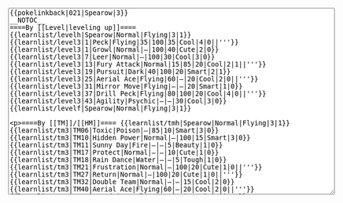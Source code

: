 </p><textarea readonly="" accesskey="," id="wpTextbox1" cols="80" rows="25" style="" class="mw-editfont-monospace" lang="en" dir="ltr" name="wpTextbox1">{{pokelinkback|021|Spearow|3}}
__NOTOC__
====By [[Level|leveling up]]====
{{learnlist/levelh|Spearow|Normal|Flying|3|1}}
{{learnlist/level3|1|Peck|Flying|35|100|35|Cool|4|0||'''}}
{{learnlist/level3|1|Growl|Normal|—|100|40|Cute|2|0}}
{{learnlist/level3|7|Leer|Normal|—|100|30|Cool|3|0}}
{{learnlist/level3|13|Fury Attack|Normal|15|85|20|Cool|2|1||'''}}
{{learnlist/level3|19|Pursuit|Dark|40|100|20|Smart|2|1}}
{{learnlist/level3|25|Aerial Ace|Flying|60|—|20|Cool|2|0||'''}}
{{learnlist/level3|31|Mirror Move|Flying|—|—|20|Smart|1|0}}
{{learnlist/level3|37|Drill Peck|Flying|80|100|20|Cool|4|0||'''}}
{{learnlist/level3|43|Agility|Psychic|—|—|30|Cool|3|0}}
{{learnlist/levelf|Spearow|Normal|Flying|3|1}}

====By [[TM]]/[[HM]]====
{{learnlist/tmh|Spearow|Normal|Flying|3|1}}
{{learnlist/tm3|TM06|Toxic|Poison|—|85|10|Smart|3|0}}
{{learnlist/tm3|TM10|Hidden Power|Normal|—|100|15|Smart|3|0}}
{{learnlist/tm3|TM11|Sunny Day|Fire|—|—|5|Beauty|1|0}}
{{learnlist/tm3|TM17|Protect|Normal|—|—|10|Cute|1|0}}
{{learnlist/tm3|TM18|Rain Dance|Water|—|—|5|Tough|1|0}}
{{learnlist/tm3|TM21|Frustration|Normal|—|100|20|Cute|1|0||'''}}
{{learnlist/tm3|TM27|Return|Normal|—|100|20|Cute|1|0||'''}}
{{learnlist/tm3|TM32|Double Team|Normal|—|—|15|Cool|2|0}}
{{learnlist/tm3|TM40|Aerial Ace|Flying|60|—|20|Cool|2|0||'''}}
{{learnlist/tm3|TM42|Facade|Normal|70|100|20|Cute|2|0||'''}}
{{learnlist/tm3|TM43|Secret Power|Normal|70|100|20|Smart|1|0||'''}}
{{learnlist/tm3|TM44|Rest|Psychic|—|—|10|Cute|2|0}}
{{learnlist/tm3|TM45|Attract|Normal|—|100|15|Cute|2|0}}
{{learnlist/tm3|TM46|Thief|Dark|40|100|10|Tough|1|0}}
{{learnlist/tm3|TM47|Steel Wing|Steel|70|90|25|Cool|2|0}}
{{learnlist/tm3|HM02|Fly|Flying|70|95|15|Smart|1|0||'''}}
{{learnlist/tmf|Spearow|Normal|Flying|3|1}}

====By {{pkmn|breeding}}====
{{learnlist/breedh|Spearow|Normal|Flying|3|1}}
{{learnlist/breed3|{{MSP/3|041|Zubat}}{{MSP/3|042|Golbat}}{{MSP/3|169|Crobat}}{{MSP/3|198|Murkrow}}{{MSP/3|333|Swablu}}{{MSP/3|334|Altaria}}|Astonish|Ghost|30|100|15|Smart|2|3}}
{{learnlist/breed3|{{MSP/3|198|Murkrow}}|Faint Attack|Dark|60|—|20|Smart|2|0}}
{{learnlist/breed3|{{MSP/3|083|Farfetch'd}}|False Swipe|Normal|40|100|40|Cool|1|3||'''}}
{{learnlist/breed3|{{MSP/3|016|Pidgey}}{{MSP/3|017|Pidgeotto}}{{MSP/3|018|Pidgeot}}{{MSP/3|276|Taillow}}{{MSP/3|277|Swellow}}{{MSP/3|278|Wingull}}|Quick Attack|Normal|40|100|30|Cool|3|0||'''}}
{{learnlist/breed3|{{MSP/3|142|Aerodactyl}}|Scary Face|Normal|—|90|10|Tough|2|1}}
{{learnlist/breed3|{{MSP/3|334|Altaria}}|Sky Attack|Flying|140|90|5|Cool|3|0||'''}}
{{learnlist/breed3|{{MSP/3|084|Doduo}}{{MSP/3|085|Dodrio}}|Tri Attack|Normal|80|100|10|Beauty|2|2||'''}}
{{learnlist/breedf|Spearow|Normal|Flying|3|1}}

====By [[Move Tutor|tutoring]]====
{{learnlist/tutorh|Spearow|Normal|Flying|3|1}}
{{learnlist/tutor3|Double-Edge|Normal|120|100|15|Tough|6|0||'''|yes|yes|yes}}
{{learnlist/tutor3|Endure|Normal|—|—|10|Tough|2|0|||no|yes|no}}
{{learnlist/tutor3|Mimic|Normal|—|—|10|Cute|1|0|||yes|yes|yes}}
{{learnlist/tutor3|Mud-Slap|Ground|20|100|10|Cute|2|1|||no|yes|no}}
{{learnlist/tutor3|Sky Attack|Flying|140|90|5|Cool|3|0||'''|no|no|yes}}
{{learnlist/tutor3|Sleep Talk|Normal|—|—|10|Cute|3|0|||no|yes|no}}
{{learnlist/tutor3|Snore|Normal|40|100|15|Cute|4|0||'''|no|yes|no}}
{{learnlist/tutor3|Substitute|Normal|—|—|10|Smart|2|0|||yes|yes|yes}}
{{learnlist/tutor3|Swagger|Normal|—|90|15|Cute|2|0|||no|yes|yes}}
{{learnlist/tutor3|Swift|Normal|60|—|20|Cool|2|0||'''|no|yes|no}}
{{learnlist/tutorf|Spearow|Normal|Flying|3|1}}

====Special moves====
{{Shadow moves|021|22|Shadow Blitz|Shadow Panic|--|--|Baton Pass|Normal|False Swipe|Normal|Leer|Normal|Aerial Ace|Flying|XD|normal|flying}}

[[it:Spearow/Mosse apprese in terza generazione]]
[[zh:烈雀/第三世代招式表]]
